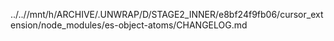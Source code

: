 ../..//mnt/h/ARCHIVE/.UNWRAP/D/STAGE2_INNER/e8bf24f9fb06/cursor_extension/node_modules/es-object-atoms/CHANGELOG.md